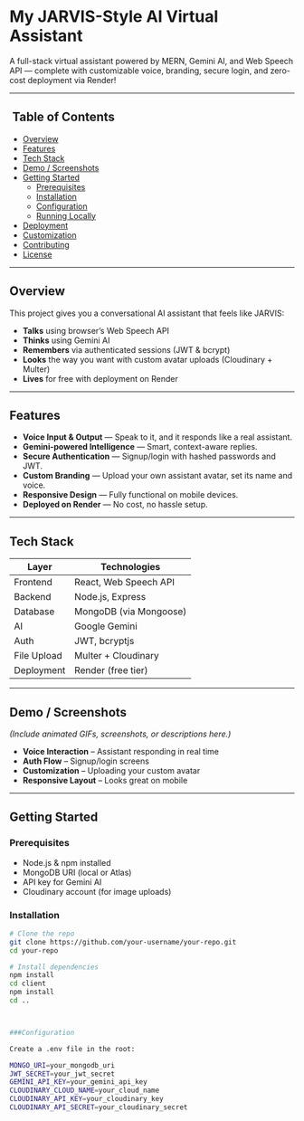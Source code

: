 # My JARVIS-Style AI Virtual Assistant

A full-stack virtual assistant powered by MERN, Gemini AI, and Web Speech API — complete with customizable voice, branding, secure login, and zero-cost deployment via Render!

---

## ​ Table of Contents

- [Overview](#overview)  
- [Features](#features)  
- [Tech Stack](#tech-stack)  
- [Demo / Screenshots](#demo--screenshots)  
- [Getting Started](#getting-started)  
  - [Prerequisites](#prerequisites)  
  - [Installation](#installation)  
  - [Configuration](#configuration)  
  - [Running Locally](#running-locally)  
- [Deployment](#deployment)  
- [Customization](#customization)  
- [Contributing](#contributing)  
- [License](#license)  
---

## Overview

This project gives you a conversational AI assistant that feels like JARVIS:

- **Talks** using browser’s Web Speech API  
- **Thinks** using Gemini AI  
- **Remembers** via authenticated sessions (JWT & bcrypt)  
- **Looks** the way you want with custom avatar uploads (Cloudinary + Multer)  
- **Lives** for free with deployment on Render  

---

## Features

- **Voice Input & Output** — Speak to it, and it responds like a real assistant.  
- **Gemini-powered Intelligence** — Smart, context-aware replies.  
- **Secure Authentication** — Signup/login with hashed passwords and JWT.  
- **Custom Branding** — Upload your own assistant avatar, set its name and voice.  
- **Responsive Design** — Fully functional on mobile devices.  
- **Deployed on Render** — No cost, no hassle setup.

---

## Tech Stack

| Layer         | Technologies                                            |
|---------------|--------------------------------------------------------|
| Frontend      | React, Web Speech API                                  |
| Backend       | Node.js, Express                                       |
| Database      | MongoDB (via Mongoose)                                 |
| AI            | Google Gemini                                          |
| Auth          | JWT, bcryptjs                                          |
| File Upload   | Multer + Cloudinary                                    |
| Deployment    | Render (free tier)                                     |

---

## Demo / Screenshots

*(Include animated GIFs, screenshots, or descriptions here.)*

- **Voice Interaction** – Assistant responding in real time  
- **Auth Flow** – Signup/login screens  
- **Customization** – Uploading your custom avatar  
- **Responsive Layout** – Looks great on mobile

---

## Getting Started

### Prerequisites

- Node.js & npm installed  
- MongoDB URI (local or Atlas)  
- API key for Gemini AI  
- Cloudinary account (for image uploads)  

### Installation

```bash
# Clone the repo
git clone https://github.com/your-username/your-repo.git
cd your-repo

# Install dependencies
npm install
cd client
npm install
cd ..



###Configuration

Create a .env file in the root:

MONGO_URI=your_mongodb_uri
JWT_SECRET=your_jwt_secret
GEMINI_API_KEY=your_gemini_api_key
CLOUDINARY_CLOUD_NAME=your_cloud_name
CLOUDINARY_API_KEY=your_cloudinary_key
CLOUDINARY_API_SECRET=your_cloudinary_secret
